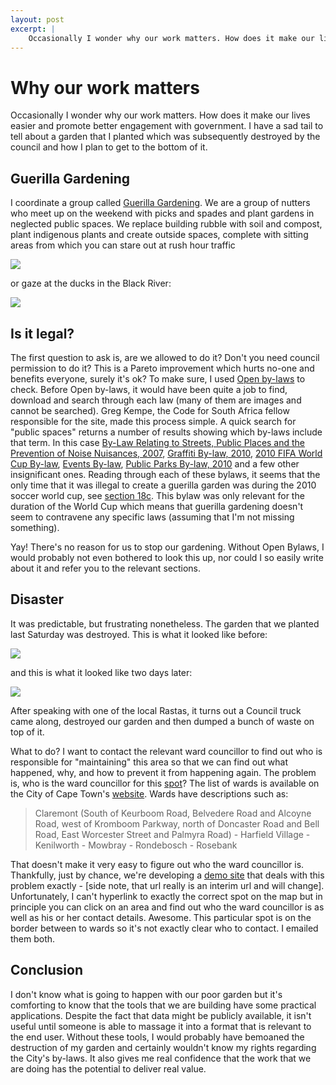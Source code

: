 ```yaml
---
layout: post
excerpt: |
    Occasionally I wonder why our work matters. How does it make our lives easier and promote better engagement with government. I have a sad tail to tell about a garden that I planted which was subsequently destroyed by the council and how I plan to get to the bottom of it.
---
```


Why our work matters
====================

Occasionally I wonder why our work matters. How does it make our lives easier and promote better engagement with government. I have a sad tail to tell about a garden that I planted which was subsequently destroyed by the council and how I plan to get to the bottom of it.


Guerilla Gardening
------------------

I coordinate a group called [Guerilla Gardening](http://www.meetup.com/Guerilla-Gardening-Owning-neglected-spaces/). We are a group of nutters who meet up on the weekend with picks and spades and plant gardens in neglected public spaces. We replace building rubble with soil and compost, plant indigenous plants and create outside spaces, complete with sitting areas from which you can stare out at rush hour traffic

<p class="img">
    <img src="http://photos1.meetupstatic.com/photos/event/4/4/e/0/600_323117632.jpeg">
</p>

or gaze at the ducks in the Black River:

<p class="img">
    <img src="http://photos2.meetupstatic.com/photos/event/b/1/9/6/highres_326865462.jpeg">
</p>


Is it legal?
------------

The first question to ask is, are we allowed to do it? Don't you need council permission to do it? This is a Pareto improvement which hurts no-one and benefits everyone, surely it's ok? To make sure, I used [Open by-laws](http://openbylaws.org.za/) to check. Before Open by-laws, it would have been quite a job to find, download and search through each law (many of them are images and cannot be searched). Greg Kempe, the Code for South Africa fellow responsible for the site, made this process simple. A quick search for "public spaces" returns a number of results showing which by-laws include that term. In this case [By-Law Relating to Streets, Public Places and the Prevention of Noise Nuisances, 2007](http://openbylaws.org.za/za/by-law/cape-town/2007/streets-public-places-noise-nuisances/), [Graffiti By-law, 2010](http://openbylaws.org.za/za/by-law/cape-town/2010/graffiti/), [2010 FIFA World Cup By-law](http://openbylaws.org.za/za/by-law/cape-town/2009/2010-fifa-world-cup/), [Events By-law](http://openbylaws.org.za/za/by-law/cape-town/2009/events/), [Public Parks By-law, 2010](http://openbylaws.org.za/za/by-law/cape-town/2010/public-parks/) and a few other insignificant ones. Reading through each of these bylaws, it seems that the only time that it was illegal to create a guerilla garden was during the 2010 soccer world cup, see [section 18c](http://openbylaws.org.za/za/by-law/cape-town/2009/2010-fifa-world-cup/section/18/). This bylaw was only relevant for the duration of the World Cup which means that guerilla gardening doesn't seem to contravene any specific laws (assuming that I'm not missing something).

Yay! There's no reason for us to stop our gardening. Without Open Bylaws, I would probably not even bothered to look this up, nor could I so easily write about it and refer you to the relevant sections.

Disaster
--------

It was predictable, but frustrating nonetheless. The garden that we planted last Saturday was destroyed. This is what it looked like before:

<p class="img">
    <img src="http://photos1.meetupstatic.com/photos/event/a/f/1/6/600_326864822.jpeg">
</p>

and this is what it looked like two days later:

<p class="img">
    <img src="http://photos1.meetupstatic.com/photos/event/9/5/a/8/highres_328298312.jpeg">
</p>

After speaking with one of the local Rastas, it turns out a Council truck came along, destroyed our garden and then dumped a bunch of waste on top of it. 

What to do? I want to contact the relevant ward councillor to find out who is responsible for "maintaining" this area so that we can find out what happened, why, and how to prevent it from happening again. The problem is, who is the ward councillor for this [spot](http://goo.gl/maps/G3SXZ)? The list of wards is available on the City of Cape Town's [website](http://www.capetown.gov.za/en/councilonline/Pages/ViewWardDetails.aspx?FirstWardSequenceNo=51&LastWardSequenceNo=60). Wards have descriptions such as:

> Claremont (South of Keurboom Road, Belvedere Road and Alcoyne Road, west of Kromboom Parkway, north of Doncaster Road and Bell Road, East Worcester Street and Palmyra Road)   - Harfield Village  - Kenilworth    - Mowbray   - Rondebosch    - Rosebank

That doesn't make it very easy to figure out who the ward councillor is. Thankfully, just by chance, we're developing a [demo site](http://www.demo4sa.org/) that deals with this problem exactly - [side note, that url really is an interim url and will change]. Unfortunately, I can't hyperlink to exactly the correct spot on the map but in principle you can click on an area and find out who the ward councillor is as well as his or her contact details. Awesome. This particular spot is on the border between to wards so it's not exactly clear who to contact. I emailed them both. 

Conclusion
----------

I don't know what is going to happen with our poor garden but it's comforting to know that the tools that we are building have some practical applications. Despite the fact that data might be publicly available, it isn't useful until someone is able to massage it into a format that is relevant to the end user. Without these tools, I would probably have bemoaned the destruction of my garden and certainly wouldn't know my rights regarding the City's by-laws. It also gives me real confidence that the work that we are doing has the potential to deliver real value.


